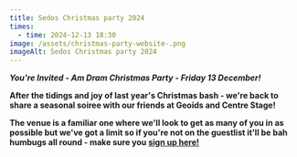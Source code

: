 ```yaml
---
title: Sedos Christmas party 2024
times:
  - time: 2024-12-13 18:30
image: /assets/christmas-party-website-.png
imageAlt: Sedos Christmas party 2024
---
```

***You're Invited - Am Dram Christmas Party - Friday 13 December!***

**After the tidings and joy of last year's Christmas bash - we're back to share a seasonal soiree with our friends at Geoids and Centre Stage!**



**The venue is a familiar one where we'll look to get as many of you in as possible but we've got a limit so if you're not on the guestlist it'll be bah humbugs all round - make sure you [sign up here!](https://docs.google.com/forms/d/e/1FAIpQLSd8KBQC8SdiB4jjMcbAdkFj_i0aj-D0ouUQP_iEQWJSlwNA_A/viewform)**
